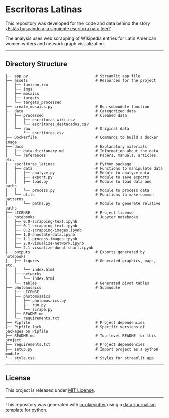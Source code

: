 # Escritoras Latinas

This repository was developed for the code and data behind the story [¿Estás buscando a la siguiente escritora para leer?](https://datacritica.org/)

The analysis uses web scrapping of Wikipedia entries for Latin American women writers and network graph visualization.

---

## Directory Structure

```
├── app.py                              # Streamlit app file
├── assets                              # Resources for the project
│   ├── favicon.ico
│   ├── imgs
│   ├── mosaics
│   ├── targets
│   └── targets_processed
├── create_mosaics.py                   # Run submodule function
├── data                                # Categorized data 
│   ├── processed                       # Cleaned data
│   │   ├── escritoras_wiki.csv
│   │   └── escritores_destacados.csv
│   └── raw                             # Original data
│       └── escritoras.csv
├── Dockerfile                          # Commands to build a docker image
├── docs                                # Explanatory materials
│   ├── data-dictionary.md              # Information about the data
│   └── references                      # Papers, manuals, articles, etc.
├── escritoras_latinas                  # Python package
│   ├── data                            # Functions to manipulate data
│   │   ├── analyze.py                  # Module to analyze data
│   │   ├── export.py                   # Module to save exports
│   │   ├── load.py                     # Module to load data and paths
│   │   └── process.py                  # Module to process data
│   └── utils                           # Functions to make common patterns
│       └── paths.py                    # Module to generate relative paths
├── LICENSE                             # Project license
├── notebooks                           # Jupyter notebooks
│   ├── 0.0-scrapping-text.ipynb
│   ├── 0.1-scrapping-text.ipynb
│   ├── 0.2-scrapping-images.ipynb
│   ├── 1.0-annotate-data.ipynb
│   ├── 1.1-process-images.ipynb
│   ├── 2.0-visualize-network.ipynb
│   └── 2.1-visualize-donut-chart.ipynb
├── outputs                             # Exports generated by notebooks
│   ├── figures                         # Generated graphics, maps, etc.
│   │   └── index.html
|   ├── networks
│   │   └── index.html
│   └── tables                          # Generated pivot tables
├── photomosaics                        # Submodule
│   ├── LICENSE
│   ├── photomosaics
│   │   ├── photomosaics.py
│   │   ├── run.py
│   │   └── scrape.py
│   ├── README.md
│   └── requirements.txt
├── Pipfile                             # Project dependencies
├── Pipfile.lock                        # Specific versions of packages on Pipfile
├── README.md                           # Top-level README for this project
├── requirements.txt                    # Project dependencies
├── setup.py                            # Import project as a python module
└── style.css                           # Styles for streamlit app
```
---

## License

This project is released under [MIT License](/LICENSE).

---

This repository was generated with [cookiecutter](https://github.com/cookiecutter/cookiecutter) using a [data-journalism](https://github.com/DataCritica/cookiecutter-data-journalism) template for python.